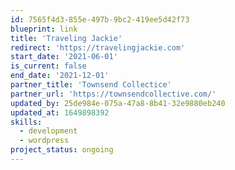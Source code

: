 ```yaml
---
id: 7565f4d3-855e-497b-9bc2-419ee5d42f73
blueprint: link
title: 'Traveling Jackie'
redirect: 'https://travelingjackie.com'
start_date: '2021-06-01'
is_current: false
end_date: '2021-12-01'
partner_title: 'Townsend Collectice'
partner_url: 'https://townsendcollective.com/'
updated_by: 25de984e-075a-47a8-8b41-32e9880eb240
updated_at: 1649898392
skills:
  - development
  - wordpress
project_status: ongoing
---
```


